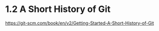 # 1.2 A Short History of Git

<https://git-scm.com/book/en/v2/Getting-Started-A-Short-History-of-Git>
